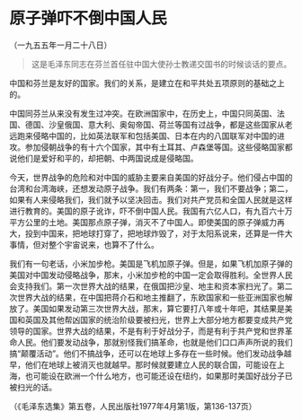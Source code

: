 # 原子弹吓不倒中国人民  
（一九五五年一月二十八日）  
  
> 这是毛泽东同志在芬兰首任驻中国大使孙士教递交国书的时候谈话的要点。   
  

中国和芬兰是友好的国家。我们的关系，是建立在和平共处五项原则的基础之上的。   
  

中国同芬兰从来没有发生过冲突。在欧洲国家中，在历史上，中国只同英国、法国、德国、沙皇俄国、意大利、奥匈帝国、荷兰等国有过战争，都是这些国家从老远跑来侵略中国的，比如英法联军和包括美国、日本在内的八国联军对中国的进攻。参加侵朝战争的有十六个国家，其中有土耳其、卢森堡等国。这些侵略国家都说他们是爱好和平的，却把朝、中两国说成是侵略国。   
  

今天，世界战争的危险和对中国的威胁主要来自美国的好战分子。他们侵占中国的台湾和台湾海峡，还想发动原子战争。我们有两条：第一，我们不要战争；第二，如果有人来侵略我们，我们就予以坚决回击。我们对共产党员和全国人民就是这样进行教育的。美国的原子讹诈，吓不倒中国人民。我国有六亿人口，有九百六十万平方公里的土地。美国那点原子弹，消灭不了中国人。即使美国的原子弹威力再大，投到中国来，把地球打穿了，把地球炸毁了，对于太阳系说来，还算是一件大事情，但对整个宇宙说来，也算不了什么。   
  

我们有一句老话，小米加步枪。美国是飞机加原子弹。但是，如果飞机加原子弹的美国对中国发动侵略战争，那末，小米加步枪的中国一定会取得胜利。全世界人民会支持我们。第一次世界大战的结果，在俄国把沙皇、地主和资本家扫光了。第二次世界大战的结果，在中国把蒋介石和地主推翻了，东欧国家和一些亚洲国家也解放了。美国如果发动第三次世界大战，那末，算它要打八年或十年吧，其结果是美国和英国及其他帮凶国家的统治阶级要被扫光，世界上大部分地方都要变成共产党领导的国家。世界大战的结果，不是有利于好战分子，而是有利于共产党和世界革命人民。他们要发动战争，那就别怪我们搞革命，也就是他们口口声声所说的我们搞“颠覆活动”。他们不搞战争，还可以在地球上多存在一些时候。他们发动战争越早，他们在地球上被消灭也就越早。那时候就要建立人民的联合国，可能设在上海，也可能设在欧洲一个什么地方，也可能还设在纽约，如果那时美国好战分子已被扫光的话。   
  
（《毛泽东选集》第五卷，人民出版社1977年4月第1版，第136-137页）   
  
  
   
  

   
  
  